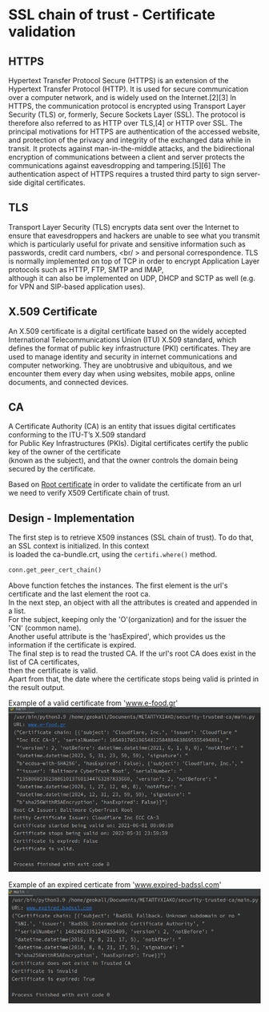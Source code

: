 # SSL chain of trust - Certificate validation

## HTTPS
Hypertext Transfer Protocol Secure (HTTPS) is an extension of the Hypertext Transfer Protocol (HTTP). It is used for secure communication over a computer network, and is widely used on the Internet.[2][3]
In HTTPS, the communication protocol is encrypted using Transport Layer Security (TLS) or, formerly, Secure Sockets Layer (SSL).
The protocol is therefore also referred to as HTTP over TLS,[4] or HTTP over SSL.
The principal motivations for HTTPS are authentication of the accessed website, and protection of the privacy and integrity of the exchanged data while in transit. It protects against man-in-the-middle attacks, and the bidirectional encryption of communications between a client and server protects the communications against eavesdropping and tampering.[5][6] The authentication aspect of HTTPS requires a trusted third party to sign server-side digital certificates.

## TLS
Transport Layer Security (TLS) encrypts data sent over the Internet to ensure that eavesdroppers and hackers are unable
to see what you transmit which is particularly useful for private and sensitive information such as passwords, credit card numbers, <br/ >
and personal correspondence.
TLS is normally implemented on top of TCP in order to encrypt Application Layer protocols such as HTTP, FTP, SMTP and IMAP, <br />
although it can also be implemented on UDP, DHCP and SCTP as well (e.g. for VPN and SIP-based application uses).

## X.509 Certificate
An X.509 certificate is a digital certificate based on the widely accepted International Telecommunications Union (ITU) X.509 standard, which defines the format of public key infrastructure (PKI) certificates.
They are used to manage identity and security in internet communications and computer networking.
They are unobtrusive and ubiquitous, and we encounter them every day when using websites, mobile apps, online documents, and connected devices.

## CA
A Certificate Authority (CA) is an entity that issues digital certificates conforming to the ITU-T’s X.509 standard <br />
for Public Key Infrastructures (PKIs). Digital certificates certify the public key of the owner of the certificate <br />
(known as the subject), and that the owner controls the domain being secured by the certificate.

Based on [Root certificate](https://en.wikipedia.org/wiki/Root_certificate) in order to validate the certificate from an url <br />
we need to verify X509 Certificate chain of trust.

## Design - Implementation
The first step is to retrieve X509 instances (SSL chain of trust). To do that, an SSL context is initialized. In this context <br />
is loaded the ca-bundle.crt, using the ```certifi.where()``` method. <br />
```python
conn.get_peer_cert_chain()
```
Above function fetches the instances. The first element is the url's certificate and the last element the root ca. <br />
In the next step, an object with all the attributes is created and appended in a list. <br />
For the subject, keeping only the 'O'(organization) and for the issuer the 'CN' (common name). <br />
Another useful attribute is the 'hasExpired', which provides us the information if the certificate is expired.
<br />
The final step is to read the trusted CA. If the url's root CA does exist in the list of CA certificates, <br />
then the certificate is valid. <br />
Apart from that, the date where the certificate stops being valid is printed in the result output.

Example of a valid certificate from 'www.e-food.gr'
![Screenshot](images/valid_certificate.png)

Example of an expired certicate from 'www.expired-badssl.com'
![Screenshot](images/expired_certificate.png)



